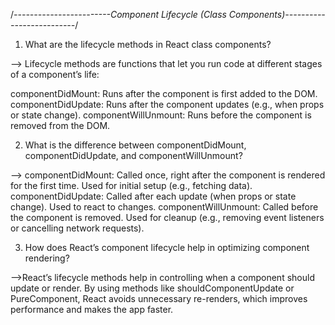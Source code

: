 /*------------------------Component Lifecycle (Class Components)--------------------------*/


1. What are the lifecycle methods in React class components?

--> Lifecycle methods are functions that let you run code at different stages of a component’s life:

componentDidMount: Runs after the component is first added to the DOM.
componentDidUpdate: Runs after the component updates (e.g., when props or state change).
componentWillUnmount: Runs before the component is removed from the DOM.


2. What is the difference between componentDidMount, componentDidUpdate, and componentWillUnmount?

--> componentDidMount: Called once, right after the component is rendered for the first time. Used for initial setup (e.g., fetching data).
componentDidUpdate: Called after each update (when props or state change). Used to react to changes.
componentWillUnmount: Called before the component is removed. Used for cleanup (e.g., removing event listeners or cancelling network requests).


3. How does React’s component lifecycle help in optimizing component rendering?

-->React’s lifecycle methods help in controlling when a component should update or render. By using methods like shouldComponentUpdate or PureComponent, React avoids unnecessary re-renders, which improves performance and makes the app faster.


